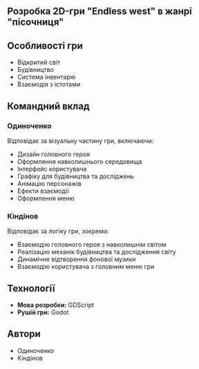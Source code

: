 ## Розробка  2D-гри "Endless west" в жанрі "пісочниця"

## Особливості гри
- Відкритий світ
- Будівництво
- Система інвентарю
- Взаємодія з істотами

## Командний вклад
### Одиноченко
Відповідає за візуальну частину гри, включаючи:
- Дизайн головного героя
- Оформлення навколишнього середовища
- Інтерфейс користувача
- Графіку для будівництва та досліджень
- Анімацію персонажів
- Ефекти взаємодії
- Оформлення меню

### Кіндінов
Відповідає за логіку гри, зокрема:
- Взаємодію головного героя з навколишнім світом
- Реалізацію механік будівництва та дослідження світу
- Динамічне відтворення фонової музики
- Взаємодію користувача з головним меню гри

## Технології
- **Мова розробки:** GDScript
- **Рушій гри:** Godot


## Автори
- Одиноченко
- Кіндінов

 
